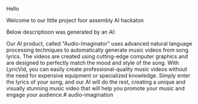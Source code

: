Hello

Welcome to our little project foor assembly AI hackaton

Below descriptioon was generated by an AI:

Our AI product, called "Audio-Imaginator" uses advanced natural language processing techniques to automatically generate music videos from song lyrics. The videos are created using cutting-edge computer graphics and are designed to perfectly match the mood and style of the song. With LyricVid, you can easily create professional-quality music videos without the need for expensive equipment or specialized knowledge. Simply enter the lyrics of your song, and our AI will do the rest, creating a unique and visually stunning music video that will help you promote your music and engage your audience.#   a u d i o - i m a g i n a t i o n  
 